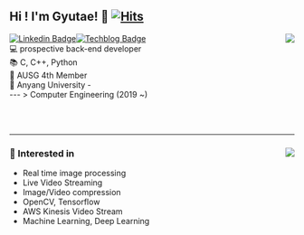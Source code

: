 ## Hi ! I'm Gyutae! 👋 [![Hits](https://hits.seeyoufarm.com/api/count/incr/badge.svg?url=https%3A%2F%2Fgithub.com%2FNoNAMe-0x16%2Fhit-counter&count_bg=%2379C83D&title_bg=%23555555&icon=&icon_color=%23E7E7E7&title=hits&edge_flat=false)](https://hits.seeyoufarm.com)
[![Linkedin Badge](http://img.shields.io/badge/-Linkedin-0077B5?style=flat-square&logo=Linkedin&link=https://www.linkedin.com/in/%EA%B7%9C%ED%83%9C-%EC%98%A4-b26582189/)](https://www.linkedin.com/in/%EA%B7%9C%ED%83%9C-%EC%98%A4-b26582189/)[![Techblog Badge](http://img.shields.io/badge/-Techblog-24292E?style=flat-square&logo=github&link=https://blog.naver.com/einokt)](https://blog.naver.com/einokt)<img align='right' src="https://github-readme-stats.vercel.app/api/top-langs/?username=NoNAMe-0x16&hide=Jupyter%20Notebook&layout=compact"><br/>
💻 prospective back-end developer<br/>
📚 C, C++, Python<br/>
📜 AUSG 4th Member<br/>
🏫 Anyang University -<br/>
--- > Computer Engineering (2019 ~)<br/>

<br/><br/>

* * *
### 📜 Interested in <img align='right' src="https://github-readme-stats.vercel.app/api?username=NoNAMe-0x16&show_icons=true"><br/>
* Real time image processing
* Live Video Streaming
* Image/Video compression
* OpenCV, Tensorflow
* AWS Kinesis Video Stream
* Machine Learning, Deep Learning
